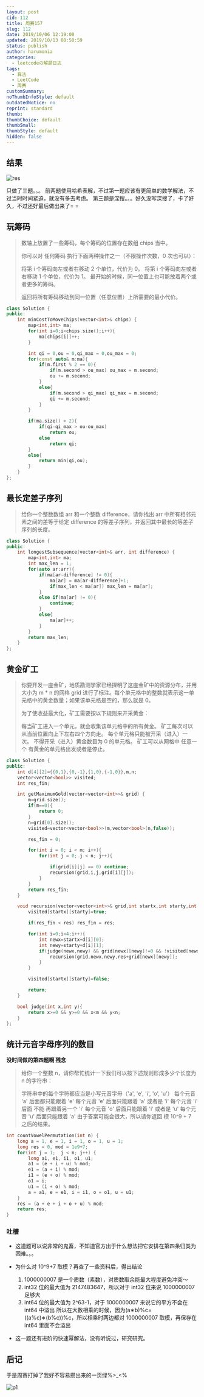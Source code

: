 ```yaml
---
layout: post
cid: 112
title: 周赛157
slug: 112
date: 2019/10/06 12:19:00
updated: 2019/10/13 08:50:59
status: publish
author: harumonia
categories:
  - leetcodeの解题日志
tags:
  - 算法
  - LeetCode
  - 周赛
customSummary:
noThumbInfoStyle: default
outdatedNotice: no
reprint: standard
thumb:
thumbChoice: default
thumbSmall:
thumbStyle: default
hidden: false
---
```


## 结果

![res](https://harumona-blog.oss-cn-beijing.aliyuncs.com/old_articles/1437205549.png?Expires=1602302340&)

只做了三题。。。
前两题使用哈希表解，不过第一题应该有更简单的数学解法，不过当时时间紧迫，就没有多去考虑。
第三题是深搜。。。好久没写深搜了，卡了好久，不过还好最后做出来了= =

## 玩筹码

> 数轴上放置了一些筹码，每个筹码的位置存在数组 chips 当中。
>
> 你可以对 任何筹码 执行下面两种操作之一（不限操作次数，0 次也可以）：
>
> 将第 i 个筹码向左或者右移动 2 个单位，代价为 0。
> 将第 i 个筹码向左或者右移动 1 个单位，代价为 1。
> 最开始的时候，同一位置上也可能放着两个或者更多的筹码。
>
> 返回将所有筹码移动到同一位置（任意位置）上所需要的最小代价。

```cpp
class Solution {
public:
    int minCostToMoveChips(vector<int>& chips) {
        map<int,int> ma;
        for(int i=0;i<chips.size();i++){
            ma[chips[i]]++;
        }

        int qi = 0,ou = 0,qi_max = 0,ou_max = 0;
        for(const auto& m:ma){
            if(m.first % 2 == 0){
                if(m.second > ou_max) ou_max = m.second;
                ou += m.second;
            }
            else{
                if(m.second > qi_max) qi_max = m.second;
                qi += m.second;
            }
        }

        if(ma.size() > 2){
            if(qi-qi_max > ou-ou_max)
                return ou;
            else
                return qi;
        }
        else{
            return min(qi,ou);
        }
    }
};
```

## 最长定差子序列

> 给你一个整数数组 arr 和一个整数 difference，请你找出 arr 中所有相邻元素之间的差等于给定 difference 的等差子序列，并返回其中最长的等差子序列的长度。

```cpp
class Solution {
public:
    int longestSubsequence(vector<int>& arr, int difference) {
        map<int,int> ma;
        int max_len = 1;
        for(auto ar:arr){
            if(ma[ar-difference] != 0){
                ma[ar] = ma[ar-difference]+1;
                if(max_len < ma[ar]) max_len = ma[ar];
            }
            else if(ma[ar] != 0){
                continue;
            }
            else{
                ma[ar]++;
            }
        }
        return max_len;
    }
};
```

## 黄金矿工

> 你要开发一座金矿，地质勘测学家已经探明了这座金矿中的资源分布，并用大小为 m \* n 的网格 grid 进行了标注。每个单元格中的整数就表示这一单元格中的黄金数量；如果该单元格是空的，那么就是 0。
>
> 为了使收益最大化，矿工需要按以下规则来开采黄金：
>
> 每当矿工进入一个单元，就会收集该单元格中的所有黄金。
> 矿工每次可以从当前位置向上下左右四个方向走。
> 每个单元格只能被开采（进入）一次。
> 不得开采（进入）黄金数目为 0 的单元格。
> 矿工可以从网格中 任意一个 有黄金的单元格出发或者是停止。

```cpp
class Solution {
public:
    int d[4][2]={{0,1},{0,-1},{1,0},{-1,0}},m,n;
    vector<vector<bool>> visited;
    int res_fin;

    int getMaximumGold(vector<vector<int>>& grid) {
        m=grid.size();
        if(m==0){
            return 0;
        }
        n=grid[0].size();
        visited=vector<vector<bool>>(m,vector<bool>(n,false));

        res_fin = 0;

        for(int i = 0; i < m; i++){
            for(int j = 0; j < n; j++){

                if(grid[i][j] == 0) continue;
                recursion(grid,i,j,grid[i][j]);
            }
        }
        return res_fin;
    }

    void recursion(vector<vector<int>>& grid,int startx,int starty,int res){
        visited[startx][starty]=true;

        if(res_fin < res) res_fin = res;

        for(int i=0;i<4;i++){
            int newx=startx+d[i][0];
            int newy=starty+d[i][1];
            if(judge(newx,newy) && grid[newx][newy]!=0 && !visited[newx][newy]){
                recursion(grid,newx,newy,res+grid[newx][newy]);
            }
        }

        visited[startx][starty]=false;

        return;
    }

    bool judge(int x,int y){
        return x>=0 && y>=0 && x<m && y<n;
    }
};
```

## 统计元音字母序列的数目

**没时间做的第四题啊 残念**

> 给你一个整数 n，请你帮忙统计一下我们可以按下述规则形成多少个长度为 n 的字符串：
>
> 字符串中的每个字符都应当是小写元音字母（'a', 'e', 'i', 'o', 'u'）
> 每个元音 'a' 后面都只能跟着 'e'
> 每个元音 'e' 后面只能跟着 'a' 或者是 'i'
> 每个元音 'i' 后面 不能 再跟着另一个 'i'
> 每个元音 'o' 后面只能跟着 'i' 或者是 'u'
> 每个元音 'u' 后面只能跟着 'a'
> 由于答案可能会很大，所以请你返回 模 10^9 + 7 之后的结果。

```cpp
int countVowelPermutation(int n) {
	long a = 1, e = 1, i = 1, o = 1, u = 1;
	long res = 0, mod = 1e9+7;
	for(int j = 1;  j < n; j++) {
		long a1, e1, i1, o1, u1;
		a1 = (e + i + u) % mod;
		e1 = (a + i) % mod;
		i1 = (e + o) % mod;
		o1 = i;
		u1 = (i + o) % mod;
		a = a1, e = e1, i = i1, o = o1, u = u1;
	}
	res = (a + e + i + o + u) % mod;
	return res;
}
```

### 吐槽

- 这道题可以说非常的鬼畜，不知道官方出于什么想法把它安排在第四条归类为困难。。。

- 为什么对 10^9+7 取模？再查了一些资料后，得出结论
  1.  1000000007 是一个质数（素数），对质数取余能最大程度避免冲突～
  2.  int32 位的最大值为 2147483647，所以对于 int32 位来说 1000000007 足够大
  3.  int64 位的最大值为 2^63-1，对于 1000000007 来说它的平方不会在 int64 中溢出
      所以在大数相乘的时候，因为(a∗b)%c=((a%c)∗(b%c))%c，所以相乘时两边都对 1000000007 取模，再保存在 int64 里面不会溢出
- 这一题还有进阶的快速幂解法，没有听说过，研究研究。

## 后记

于是周赛打掉了我好不容易攒出来的一页绿%>\_<%

![p1](https://harumona-blog.oss-cn-beijing.aliyuncs.com/old_articles/2855058512.png?Expires=1602302380&)
